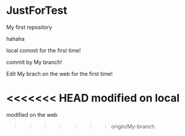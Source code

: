 # JustForTest
My first repository

hahaha

local commit for the first time!

commit by My branch!

Edit My brach on the web for the first time!

<<<<<<< HEAD
modified on local
=======
modified on the web
>>>>>>> origin/My-branch
